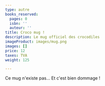 ```yaml
---
type: autre
books_reserved:
  pages: 0
  isbn: ''
  auteur: ''
title: Croco mug !
description: Le mug officiel des crocodiles
imageProduct: images/mug.png
images: []
price: 12
taxes: TVA
weight: 125

---
```

Ce mug n'existe pas… Et c'est bien dommage !